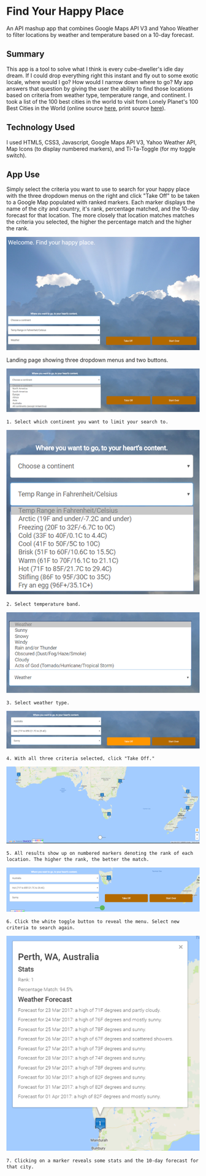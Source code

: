 # Find Your Happy Place #

An API mashup app that combines Google Maps API V3 and Yahoo Weather to filter locations by weather and temperature based on a 10-day forecast.

## Summary ##

This app is a tool to solve what I think is every cube-dweller's idle day dream. If I could drop everything right this instant and fly out to some exotic locale, where would I  go? How would I narrow down where to go?  My app answers that question by giving the user the ability to find those locations based on criteria from weather type, temperature range, and continent. I took a list of the 100 best cities in the world to visit from Lonely Planet's 100 Best Cities in the World (online source [here](http://www.listchallenges.com/lonelyplanets100bestcitiesintheworld/), print source [here](https://books.google.com/books?id=wGCGLEOVs8C)).

## Technology Used ##

I used HTML5, CSS3, Javascript, Google Maps API V3, Yahoo Weather API, Map Icons (to display numbered markers), and Ti-Ta-Toggle (for my toggle switch).

## App Use ##

Simply select the criteria you want to use to search for your happy place with the three dropdown menus on the right and click "Take Off" to be taken to a Google Map populated with ranked markers. Each marker displays the name of the city and country, it's rank, percentage matched, and the 10-day forecast for that location. The more closely that location matches matches the criteria you selected, the higher the percentage match and the higher the rank.

![landing page](screenshots/landing-page.PNG)

Landing page showing three dropdown menus and two buttons.

![selecting continent](screenshots/continent-select.PNG)

    1. Select which continent you want to limit your search to.

![selecting temperature](screenshots/temp-select.PNG)

    2. Select temperature band.

![selecting weather](screenshots/weather-select.PNG)

    3. Select weather type.

![all criteria selected](screenshots/criteria-selected.PNG)

    4. With all three criteria selected, click "Take Off."

![results](screenshots/result-toggled.PNG)

    5. All results show up on numbered markers denoting the rank of each location. The higher the rank, the better the match.

![menu revealed](screenshots/result-not-hidden.PNG)

    6. Click the white toggle button to reveal the menu. Select new criteria to search again.

![infowindow](screenshots/infowindow-result.PNG)

    7. Clicking on a marker reveals some stats and the 10-day forecast for that city.
